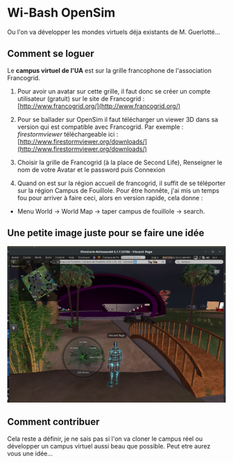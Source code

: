 # Wi-Bash OpenSim

Ou l'on va développer les mondes virtuels déja existants de M. Guerlotté...

## Comment se loguer
Le **campus virtuel de l'UA** est sur la grille francophone de l'association Francogrid.

1. Pour avoir un avatar sur cette grille, il faut donc se créer un compte utilisateur (gratuit) sur le site de Francogrid : [http://www.francogrid.org/](http://www.francogrid.org/)

2. Pour se ballader sur OpenSim il faut télécharger un viewer 3D dans sa version qui est compatible avec Francogrid. Par exemple : *firestormviewer* téléchargeable ici : [http://www.firestormviewer.org/downloads/](http://www.firestormviewer.org/downloads/)

3. Choisir la grille de Francogrid (à la place de Second Life), Renseigner le nom de votre Avatar et le password puis Connexion

4. Quand on est sur la région accueil de francogrid, il suffit de se téléporter sur la région Campus de Fouillole. Pour être honnête, j'ai mis un temps fou pour arriver à faire ceci, alors en version rapide, cela donne :
  - Menu World -> World Map -> taper campus de fouillole -> search.

## Une petite image juste pour se faire une idée


![Le campus](images/campus_amphi.png)

## Comment contribuer
Cela reste a définir, je ne sais pas si l'on va cloner le campus réel ou développer un campus virtuel aussi beau que possible.
Peut etre aurez vous une idée...
